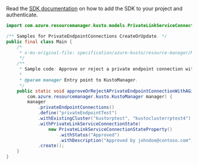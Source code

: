 Read the [SDK documentation](https://github.com/Azure/azure-sdk-for-java/blob/azure-resourcemanager-kusto_1.0.0-beta.4/sdk/kusto/azure-resourcemanager-kusto/README.md) on how to add the SDK to your project and authenticate.

```java
import com.azure.resourcemanager.kusto.models.PrivateLinkServiceConnectionStateProperty;

/** Samples for PrivateEndpointConnections CreateOrUpdate. */
public final class Main {
    /*
     * x-ms-original-file: specification/azure-kusto/resource-manager/Microsoft.Kusto/stable/2022-02-01/examples/KustoPrivateEndpointConnectionsCreateOrUpdate.json
     */
    /**
     * Sample code: Approve or reject a private endpoint connection with a given name.
     *
     * @param manager Entry point to KustoManager.
     */
    public static void approveOrRejectAPrivateEndpointConnectionWithAGivenName(
        com.azure.resourcemanager.kusto.KustoManager manager) {
        manager
            .privateEndpointConnections()
            .define("privateEndpointTest")
            .withExistingCluster("kustorptest", "kustoclusterrptest4")
            .withPrivateLinkServiceConnectionState(
                new PrivateLinkServiceConnectionStateProperty()
                    .withStatus("Approved")
                    .withDescription("Approved by johndoe@contoso.com"))
            .create();
    }
}
```
